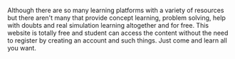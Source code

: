 Although there are so many learning platforms with a variety of resources but there aren't many that provide concept learning, problem solving, help with doubts and real simulation learning altogether and for free. This website is totally free and student can access the content without the need to register by creating an account and such things. Just come and learn all you want.
